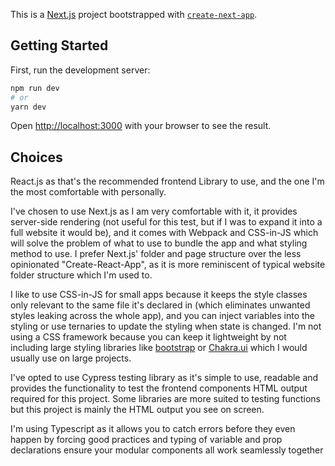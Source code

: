 This is a [Next.js](https://nextjs.org/) project bootstrapped with [`create-next-app`](https://github.com/vercel/next.js/tree/canary/packages/create-next-app).

## Getting Started

First, run the development server:

```bash
npm run dev
# or
yarn dev
```

Open [http://localhost:3000](http://localhost:3000) with your browser to see the result.

## Choices

React.js as that's the recommended frontend Library to use, and the one I'm the most comfortable with personally.

I've chosen to use Next.js as I am very comfortable with it, it provides server-side rendering (not useful for this test, but if I was to expand it into a full website it would be), and it comes with Webpack and CSS-in-JS which will solve the problem of what to use to bundle the app and what styling method to use. I prefer Next.js' folder and page structure over the less opinionated "Create-React-App", as it is more reminiscent of typical website folder structure which I'm used to.

I like to use CSS-in-JS for small apps because it keeps the style classes only relevant to the same file it's declared in (which eliminates unwanted styles leaking across the whole app), and you can inject variables into the styling or use ternaries to update the styling when state is changed. I'm not using a CSS framework because you can keep it lightweight by not including large styling libraries like [bootstrap](https://getbootstrap.com/docs/5.0/getting-started/introduction/) or [Chakra.ui](https://chakra-ui.com/) which I would usually use on large projects.

I've opted to use Cypress testing library as it's simple to use, readable and provides the functionality to test the frontend components HTML output required for this project. Some libraries are more suited to testing functions but this project is mainly the HTML output you see on screen.

I'm using Typescript as it allows you to catch errors before they even happen by forcing good practices and typing of variable and prop declarations ensure your modular components all work seamlessly together
